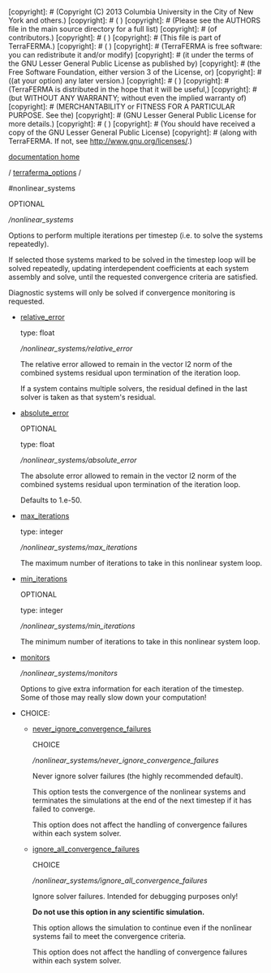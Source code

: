 [copyright]: # (Copyright (C) 2013 Columbia University in the City of New York and others.)
[copyright]: # ( )
[copyright]: # (Please see the AUTHORS file in the main source directory for a full list)
[copyright]: # (of contributors.)
[copyright]: # ( )
[copyright]: # (This file is part of TerraFERMA.)
[copyright]: # ( )
[copyright]: # (TerraFERMA is free software: you can redistribute it and/or modify)
[copyright]: # (it under the terms of the GNU Lesser General Public License as published by)
[copyright]: # (the Free Software Foundation, either version 3 of the License, or)
[copyright]: # ((at your option) any later version.)
[copyright]: # ( )
[copyright]: # (TerraFERMA is distributed in the hope that it will be useful,)
[copyright]: # (but WITHOUT ANY WARRANTY; without even the implied warranty of)
[copyright]: # (MERCHANTABILITY or FITNESS FOR A PARTICULAR PURPOSE. See the)
[copyright]: # (GNU Lesser General Public License for more details.)
[copyright]: # ( )
[copyright]: # (You should have received a copy of the GNU Lesser General Public License)
[copyright]: # (along with TerraFERMA. If not, see <http://www.gnu.org/licenses/>.)

[documentation home](https://github.com/terraferma/terraferma/wiki/Documentation)

/ [terraferma_options](../terraferma_options.md) /

#nonlinear_systems

OPTIONAL 

*/nonlinear_systems*

Options to perform multiple iterations per timestep (i.e. to solve the systems repeatedly).

If selected those systems marked to be solved in the timestep loop will be solved repeatedly, updating 
interdependent coefficients at each system assembly and solve, until the requested convergence criteria
are satisfied.

Diagnostic systems will only be solved if convergence monitoring is requested.

* [relative_error](nonlinear_systems/relative_error.md "child")

    type: float

    */nonlinear_systems/relative_error*

    The relative error allowed to remain in the vector l2 norm of the combined systems residual upon termination
    of the iteration loop.
    
    If a system contains multiple solvers, the residual defined in the last solver is taken as that system's
    residual.

* [absolute_error](nonlinear_systems/absolute_error.md "child")

    OPTIONAL 

    type: float

    */nonlinear_systems/absolute_error*

    The absolute error allowed to remain in the vector l2 norm of the combined systems residual upon termination
    of the iteration loop.
    
    Defaults to 1.e-50.

* [max_iterations](nonlinear_systems/max_iterations.md "child")

    type: integer

    */nonlinear_systems/max_iterations*

    The maximum number of iterations to take in this nonlinear system loop.

* [min_iterations](nonlinear_systems/min_iterations.md "child")

    OPTIONAL 

    type: integer

    */nonlinear_systems/min_iterations*

    The minimum number of iterations to take in this nonlinear system loop.

* [monitors](nonlinear_systems/monitors.md "child")

    */nonlinear_systems/monitors*

    Options to give extra information for each iteration of the
    timestep. Some of those may really slow down your computation!

* CHOICE:
    * [never_ignore_convergence_failures](nonlinear_systems/never_ignore_convergence_failures.md "child")

        CHOICE 

        */nonlinear_systems/never_ignore_convergence_failures*

        Never ignore solver failures (the highly recommended default).
        
        This option tests the convergence of the nonlinear systems and terminates the simulations at the end of the next timestep 
        if it has failed to converge.
        
        This option does not affect the handling of convergence failures within each system solver.

    * [ignore_all_convergence_failures](nonlinear_systems/ignore_all_convergence_failures.md "child")

        CHOICE 

        */nonlinear_systems/ignore_all_convergence_failures*

        Ignore solver failures.  Intended for debugging purposes only!
        
        **Do not use this option in any scientific simulation.**
        
        This option allows the simulation to continue even if the nonlinear systems fail to meet the convergence criteria.
        
        This option does not affect the handling of convergence failures within each system solver.

[autogenerated]: # (This file was automatically generated from the schema file:/home/cwilson/repos/github/TerraFERMA/TerraFERMA/buckettools/schemas/timestepping.rng.)

